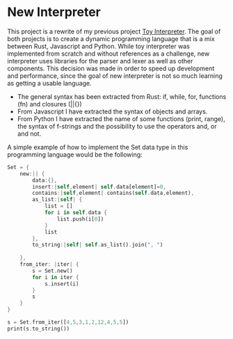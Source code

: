 # New Interpreter

This project is a rewrite of my previous project [Toy Interpreter](https://github.com/arturocs/Toy-interpreter). The goal of both projects is to create a dynamic programming language that is a mix between Rust, Javascript and Python. While toy interpreter was implemented from scratch and without references as a challenge, new interpreter uses libraries for the parser and lexer as well as other components. This decision was made in order to speed up development and performance, since the goal of new interpreter is not so much learning as getting a usable language.


* The general syntax has been extracted from Rust: if, while, for, functions (fn) and closures (||{})
* From Javascript I have extracted the syntax of objects and arrays.
* From Python I have extracted the name of some functions (print, range), the syntax of f-strings and the possibility to use the operators and, or and not.


A simple example of how to implement the Set data type in this programming language would be the following:

``` rust
Set = {
    new:|| {
        data:{},
        insert:|self,element| self.data[element]=0,
        contains:|self,element| contains(self.data,element),
        as_list:|self| {
            list = []
            for i in self.data {
                list.push(i[0])
            }
            list
        },
        to_string:|self| self.as_list().join(", ")
        
    },
    from_iter: |iter| {
        s = Set.new()
        for i in iter {
            s.insert(i)
        }
        s
    }
}

s = Set.from_iter([4,5,3,1,2,12,4,5,5])
print(s.to_string())
```